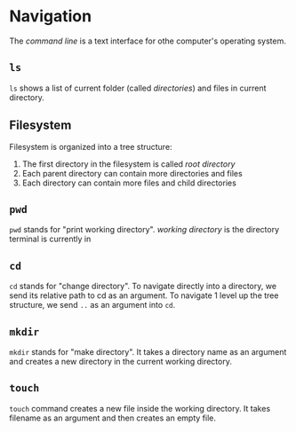 # Navigation

The _command line_ is a text interface for othe computer's operating system.

## `ls`

`ls` shows a list of current folder (called _directories_) and files in current directory.

## Filesystem

Filesystem is organized into a tree structure:

1. The first directory in the filesystem is called _root directory_
2. Each parent directory can contain more directories and files
3. Each directory can contain more files and child directories

## `pwd`

`pwd` stands for "print working directory". _working directory_ is the directory terminal is currently in

## `cd`

`cd` stands for "change directory". To navigate directly into a directory, we send its relative path to cd as an argument. To navigate 1 level up the tree structure, we send `..` as an argument into `cd`.

## `mkdir`

`mkdir` stands for "make directory". It takes a directory name as an argument and creates a new directory in the current working directory.

## `touch`

`touch` command creates a new file inside the working directory. It takes filename as an argument and then creates an empty file.
